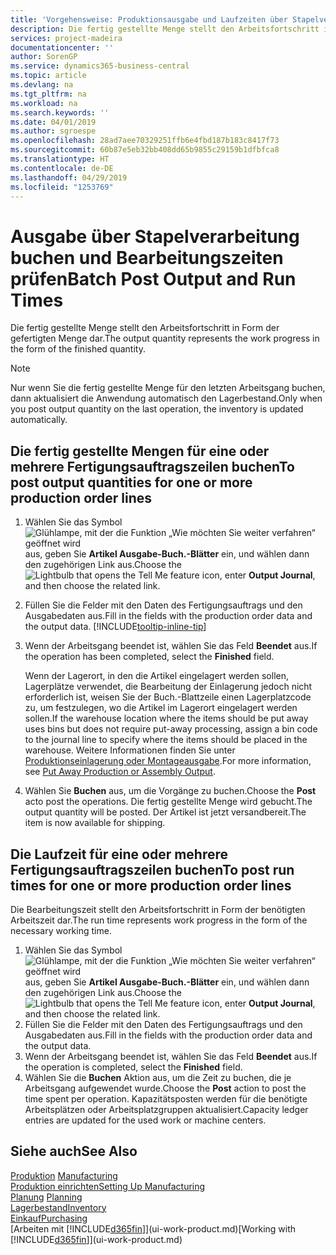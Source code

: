 ```yaml
---
title: 'Vorgehensweise: Produktionsausgabe und Laufzeiten über Stapelverarbeitung buchen| Microsoft Docs'
description: Die fertig gestellte Menge stellt den Arbeitsfortschritt in Form der gefertigten Menge dar.
services: project-madeira
documentationcenter: ''
author: SorenGP
ms.service: dynamics365-business-central
ms.topic: article
ms.devlang: na
ms.tgt_pltfrm: na
ms.workload: na
ms.search.keywords: ''
ms.date: 04/01/2019
ms.author: sgroespe
ms.openlocfilehash: 28ad7aee70329251ffb6e4fbd187b183c8417f73
ms.sourcegitcommit: 60b87e5eb32bb408dd65b9855c29159b1dfbfca8
ms.translationtype: HT
ms.contentlocale: de-DE
ms.lasthandoff: 04/29/2019
ms.locfileid: "1253769"
---
```

# <a name="batch-post-output-and-run-times"></a><span data-ttu-id="2ba62-103">Ausgabe über Stapelverarbeitung buchen und Bearbeitungszeiten prüfen</span><span class="sxs-lookup"><span data-stu-id="2ba62-103">Batch Post Output and Run Times</span></span>
<span data-ttu-id="2ba62-104">Die fertig gestellte Menge stellt den Arbeitsfortschritt in Form der gefertigten Menge dar.</span><span class="sxs-lookup"><span data-stu-id="2ba62-104">The output quantity represents the work progress in the form of the finished quantity.</span></span>  

> [!NOTE]
> <span data-ttu-id="2ba62-105">Nur wenn Sie die fertig gestellte Menge für den letzten Arbeitsgang buchen, dann aktualisiert die Anwendung automatisch den Lagerbestand.</span><span class="sxs-lookup"><span data-stu-id="2ba62-105">Only when you post output quantity on the last operation, the inventory is updated automatically.</span></span>  

## <a name="to-post-output-quantities-for-one-or-more-production-order-lines"></a><span data-ttu-id="2ba62-106">Die fertig gestellte Mengen für eine oder mehrere Fertigungsauftragszeilen buchen</span><span class="sxs-lookup"><span data-stu-id="2ba62-106">To post output quantities for one or more production order lines</span></span>
1. <span data-ttu-id="2ba62-107">Wählen Sie das Symbol ![Glühlampe, mit der die Funktion „Wie möchten Sie weiter verfahren“ geöffnet wird](media/ui-search/search_small.png "Wie möchten Sie weiter verfahren?") aus, geben Sie **Artikel Ausgabe-Buch.-Blätter** ein, und wählen dann den zugehörigen Link aus.</span><span class="sxs-lookup"><span data-stu-id="2ba62-107">Choose the ![Lightbulb that opens the Tell Me feature](media/ui-search/search_small.png "Tell me what you want to do") icon, enter **Output Journal**, and then choose the related link.</span></span>  
2. <span data-ttu-id="2ba62-108">Füllen Sie die Felder mit den Daten des Fertigungsauftrags und den Ausgabedaten aus.</span><span class="sxs-lookup"><span data-stu-id="2ba62-108">Fill in the fields with the production order data and the output data.</span></span> [!INCLUDE[tooltip-inline-tip](includes/tooltip-inline-tip_md.md)]
3. <span data-ttu-id="2ba62-109">Wenn der Arbeitsgang beendet ist, wählen Sie das Feld **Beendet** aus.</span><span class="sxs-lookup"><span data-stu-id="2ba62-109">If the operation has been completed, select the **Finished** field.</span></span>  

    <span data-ttu-id="2ba62-110">Wenn der Lagerort, in den die Artikel eingelagert werden sollen, Lagerplätze verwendet, die Bearbeitung der Einlagerung jedoch nicht erforderlich ist,  weisen Sie der Buch.-Blattzeile einen Lagerplatzcode zu, um festzulegen, wo die Artikel im Lagerort eingelagert werden sollen.</span><span class="sxs-lookup"><span data-stu-id="2ba62-110">If the warehouse location where the items should be put away uses bins but does not require put-away processing,  assign a bin code to the journal line to specify where the items should be placed in the warehouse.</span></span> <span data-ttu-id="2ba62-111">Weitere Informationen finden Sie unter [Produktionseinlagerung oder Montageausgabe](warehouse-how-to-put-away-production-output.md).</span><span class="sxs-lookup"><span data-stu-id="2ba62-111">For more information, see [Put Away Production or Assembly Output](warehouse-how-to-put-away-production-output.md).</span></span>  

4. <span data-ttu-id="2ba62-112">Wählen Sie **Buchen** aus, um die Vorgänge zu buchen.</span><span class="sxs-lookup"><span data-stu-id="2ba62-112">Choose the **Post** acto post the operations.</span></span> <span data-ttu-id="2ba62-113">Die fertig gestellte Menge wird gebucht.</span><span class="sxs-lookup"><span data-stu-id="2ba62-113">The output quantity will be posted.</span></span> <span data-ttu-id="2ba62-114">Der Artikel ist jetzt versandbereit.</span><span class="sxs-lookup"><span data-stu-id="2ba62-114">The item is now available for shipping.</span></span>  

## <a name="to-post-run-times-for-one-or-more-production-order-lines"></a><span data-ttu-id="2ba62-115">Die Laufzeit für eine oder mehrere Fertigungsauftragszeilen buchen</span><span class="sxs-lookup"><span data-stu-id="2ba62-115">To post run times for one or more production order lines</span></span>
<span data-ttu-id="2ba62-116">Die Bearbeitungszeit stellt den Arbeitsfortschritt in Form der benötigten Arbeitszeit dar.</span><span class="sxs-lookup"><span data-stu-id="2ba62-116">The run time represents work progress in the form of the necessary working time.</span></span>    

1.  <span data-ttu-id="2ba62-117">Wählen Sie das Symbol ![Glühlampe, mit der die Funktion „Wie möchten Sie weiter verfahren“ geöffnet wird](media/ui-search/search_small.png "Wie möchten Sie weiter verfahren?") aus, geben Sie **Artikel Ausgabe-Buch.-Blätter** ein, und wählen dann den zugehörigen Link aus.</span><span class="sxs-lookup"><span data-stu-id="2ba62-117">Choose the ![Lightbulb that opens the Tell Me feature](media/ui-search/search_small.png "Tell me what you want to do") icon, enter **Output Journal**, and then choose the related link.</span></span>  
2. <span data-ttu-id="2ba62-118">Füllen Sie die Felder mit den Daten des Fertigungsauftrags und den Ausgabedaten aus.</span><span class="sxs-lookup"><span data-stu-id="2ba62-118">Fill in the fields with the production order data and the output data.</span></span>  
3.  <span data-ttu-id="2ba62-119">Wenn der Arbeitsgang beendet ist, wählen Sie das Feld **Beendet** aus.</span><span class="sxs-lookup"><span data-stu-id="2ba62-119">If the operation is completed, select the **Finished** field.</span></span>  
4. <span data-ttu-id="2ba62-120">Wählen Sie die **Buchen** Aktion aus, um die Zeit zu buchen, die je Arbeitsgang aufgewendet wurde.</span><span class="sxs-lookup"><span data-stu-id="2ba62-120">Choose the **Post** action to post the time spent per operation.</span></span> <span data-ttu-id="2ba62-121">Kapazitätsposten werden für die benötigte Arbeitsplätzen oder Arbeitsplatzgruppen aktualisiert.</span><span class="sxs-lookup"><span data-stu-id="2ba62-121">Capacity ledger entries are updated for the used work or machine centers.</span></span>

## <a name="see-also"></a><span data-ttu-id="2ba62-122">Siehe auch</span><span class="sxs-lookup"><span data-stu-id="2ba62-122">See Also</span></span>  
<span data-ttu-id="2ba62-123">[Produktion](production-manage-manufacturing.md)  </span><span class="sxs-lookup"><span data-stu-id="2ba62-123">[Manufacturing](production-manage-manufacturing.md)  </span></span>  
[<span data-ttu-id="2ba62-124">Produktion einrichten</span><span class="sxs-lookup"><span data-stu-id="2ba62-124">Setting Up Manufacturing</span></span>](production-configure-production-processes.md)  
<span data-ttu-id="2ba62-125">[Planung](production-planning.md)    </span><span class="sxs-lookup"><span data-stu-id="2ba62-125">[Planning](production-planning.md)    </span></span>  
[<span data-ttu-id="2ba62-126">Lagerbestand</span><span class="sxs-lookup"><span data-stu-id="2ba62-126">Inventory</span></span>](inventory-manage-inventory.md)  
[<span data-ttu-id="2ba62-127">Einkauf</span><span class="sxs-lookup"><span data-stu-id="2ba62-127">Purchasing</span></span>](purchasing-manage-purchasing.md)  
<span data-ttu-id="2ba62-128">[Arbeiten mit [!INCLUDE[d365fin](includes/d365fin_md.md)]](ui-work-product.md)</span><span class="sxs-lookup"><span data-stu-id="2ba62-128">[Working with [!INCLUDE[d365fin](includes/d365fin_md.md)]](ui-work-product.md)</span></span>
